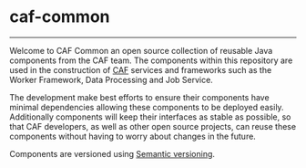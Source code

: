 # caf-common

---

Welcome to CAF Common an open source collection of reusable Java components from the CAF team. The components within this repository are used in the construction of [CAF](http://cafapi.github.io/) services and frameworks such as the Worker Framework, Data Processing and Job Service.

The development make best efforts to ensure their components have minimal dependencies allowing these components to be deployed easily. Additionally components will keep their interfaces as stable as possible, so that CAF developers, as well as other open source projects, can reuse these components without having to worry about changes in the future.

Components are versioned using [Semantic versioning](http://semver.org/).
